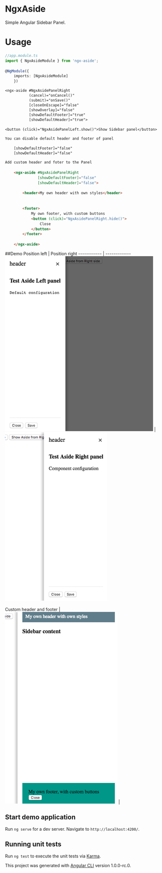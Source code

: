 # NgxAside

Simple Angular Sidebar Panel.
  
# Usage

```TypeScript
//app.module.ts
import { NgxAsideModule } from 'ngx-aside';

@NgModule({
    imports: [NgxAsideModule]
    })

```

```
<ngx-aside #NgxAsidePanelRight
           (cancel)="onCancel()"
           (submit)="onSave()"
           [closeOnEscape]="false"
           [showOverlay]="false"
           [showDefaultFooter]="true"
           [showDefaultHeader]="true">
           
<button (click)="NgxAsidePanelLeft.show()">Show Sidebar panel</button>

```

```
You can disable default header and footer of panel
    
    [showDefaultFooter]="false"
    [showDefaultHeader]="false"
```

```Html
Add custom header and foter to the Panel 
    
    <ngx-aside #NgxAsidePanelRight
               [showDefaultFooter]="false"
               [showDefaultHeader]="false">
    
        <header>My own header with own styles</header>
        
    
        <footer>
            My own footer, with custom buttons
            <button (click)="NgxAsidePanelRight.hide()">
                Close
            </button>
        </footer>
    
    </ngx-aside>

```
##Demo
 Position left |  Position right
 ------------ | -------------
![alt text](screenshot.png "Sidebar panel.") | ![alt text](screenshot-right.png "Sidebar panel.")
<br/><br/>Custom header and footer |  
![alt text](screenshot-custom.png "Sidebar panel.") |


## Start demo application
Run `ng serve` for a dev server. Navigate to `http://localhost:4200/`. 


## Running unit tests

Run `ng test` to execute the unit tests via [Karma](https://karma-runner.github.io).

This project was generated with [Angular CLI](https://github.com/angular/angular-cli) version 1.0.0-rc.0.